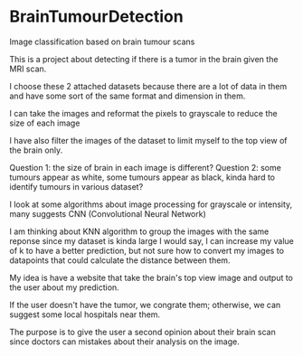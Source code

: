 # BrainTumourDetection
Image classification based on brain tumour scans

This is a project about detecting if there is a tumor in the brain given the MRI scan. 

I choose these 2 attached datasets because there are a lot of data in them and have some sort of the same format and dimension in them.

I can take the images and reformat the pixels to grayscale to reduce the size of each image

I have also filter the images of the dataset to limit myself to the top view of the brain only.

Question 1: the size of brain in each image is different?
Question 2: some tumours appear as white, some tumours appear as black, kinda hard to identify tumours in various dataset?

I look at some algorithms about image processing for grayscale or intensity, many suggests CNN (Convolutional Neural Network)

I am thinking about KNN algorithm to group the images with the same reponse since my dataset is kinda large I would say, I can increase my value of k to have a better prediction, but not sure how to convert my images to datapoints that could calculate the distance between them.

My idea is have a website that take the brain's top view image and output to the user about my prediction.

If the user doesn't have the tumor, we congrate them; otherwise, we can suggest some local hospitals near them.

The purpose is to give the user a second opinion about their brain scan since doctors can mistakes about their analysis on the image.
